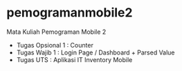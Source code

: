# pemogramanmobile2
Mata Kuliah Pemograman Mobile 2

- Tugas Opsional 1 : Counter
- Tugas Wajib 1 : Login Page / Dashboard + Parsed Value
- Tugas UTS : Aplikasi IT Inventory Mobile

